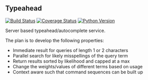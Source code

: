 ## Typeahead

[![Build Status](https://travis-ci.org/christianreimer/typeahead.svg?branch=master)](https://travis-ci.org/christianreimer/typeahead) [![Coverage Status](https://coveralls.io/repos/github/christianreimer/typeahead/badge.svg?branch=master)](https://coveralls.io/github/christianreimer/typeahead?branch=master) [![Python Version](https://img.shields.io/badge/python-3.6-blue.svg)](https://img.shields.io/badge/python-3.6-blue.svg)

Server based typeahead/autocomplete service.

The plan is to develop the following properties:

* Immediate result for queries of length 1 or 2 characters
* Parallel search for likely misspellings of the query term
* Return results sorted by likelihood and capped at a max
* Change the weights/values of different terms based on usage
* Context aware such that command sequences can be built up 
